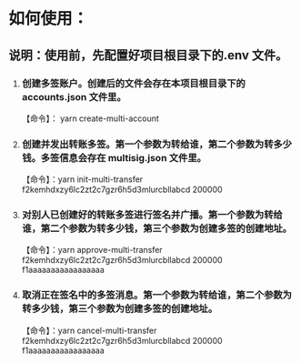 # 如何使用：

## 说明：使用前，先配置好项目根目录下的.env 文件。

1. ### 创建多签账户。创建后的文件会存在本项目根目录下的 accounts.json 文件里。
   【命令】： yarn create-multi-account
2. ### 创建并发出转账多签。第一个参数为转给谁，第二个参数为转多少钱。多签信息会存在 multisig.json 文件里。
   【命令】：yarn init-multi-transfer f2kemhdxzy6lc2zt2c7gzr6h5d3mlurcbllabcd 200000
3. ### 对别人已创建好的转账多签进行签名并广播。第一个参数为转给谁，第二个参数为转多少钱，第三个参数为创建多签的创建地址。
   【命令】：yarn approve-multi-transfer f2kemhdxzy6lc2zt2c7gzr6h5d3mlurcbllabcd 200000 f1aaaaaaaaaaaaaaaaa
4. ### 取消正在签名中的多签消息。第一个参数为转给谁，第二个参数为转多少钱，第三个参数为创建多签的创建地址。
   【命令】：yarn cancel-multi-transfer f2kemhdxzy6lc2zt2c7gzr6h5d3mlurcbllabcd 200000 f1aaaaaaaaaaaaaaaaa

